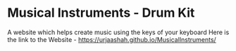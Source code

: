 # Musical Instruments - Drum Kit
A website which helps create music using the keys of your keyboard
Here is the link to the Website - https://urjaashah.github.io/MusicalInstruments/

